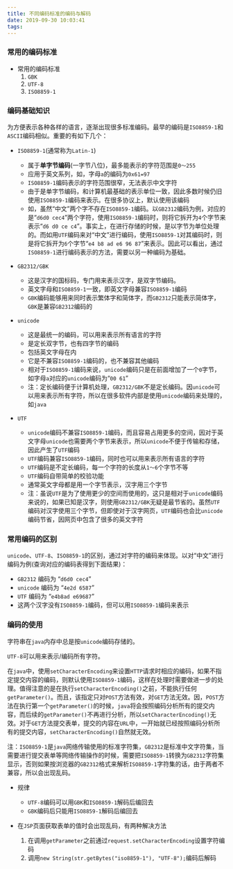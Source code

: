 ```yaml
---
title: 不同编码标准的编码与解码
date: 2019-09-30 10:03:41
tags:
---
```


### 常用的编码标准

* 常用的编码标准
  1. `GBK`
  2. `UTF-8`
  3. `ISO8859-1`

### 编码基础知识

为方便表示各种各样的语言，逐渐出现很多标准编码。最早的编码是`ISO8859-1`和`ASCII`编码相似。重要的有如下几个：

* `ISO8859-1`(通常称为`Latin-1`)
  * 属于**单字节编码**(一字节八位)，最多能表示的字符范围是`0～255`
  * 应用于英文系列，如，字母`a`的编码为`0x61=97`
  * `ISO8859-1`编码表示的字符范围很窄，无法表示中文字符
  * 由于是单字节编码，和计算机最基础的表示单位一致，因此多数时候仍旧使用`ISO8859-1`编码来表示。在很多协议上，默认使用该编码
  * 如，虽然“中文”两个字不存在`ISO8859-1`编码。以`GB2312`编码为例，对应的是“`d6d0 cec4`”两个字符，使用`ISO8859-1`编码时，则将它拆开为`4`个字节来表示“`d6 d0 ce c4`”。事实上，在进行存储的时候，是以字节为单位处理的。而如用`UTF`编码来对“中文”进行编码，使用`ISO8859-1`对其编码时，则是将它拆开为`6`个字节“`e4 b8 ad e6 96 87`”来表示。因此可以看出，通过`ISO8859-1`进行编码表示的方法，需要以另一种编码为基础。

* `GB2312/GBK`
  * 这是汉字的国标码，专门用来表示汉字，是双字节编码。
  * 英文字母和`ISO8859-1`一致，即英文字母兼容`ISO8859-1`编码
  * `GBK`编码能够用来同时表示繁体字和简体字，而`GB2312`只能表示简体字，`GBK`是兼容`GB2312`编码的

* `unicode`
  * 这是最统一的编码，可以用来表示所有语言的字符
  * 是定长双字节，也有四字节的编码
  * 包括英文字母在内
  * 它是不兼容`ISO8859-1`编码的，也不兼容其他编码
  * 相对于`ISO8859-1`编码来说，`unicode`编码只是在前面增加了一个`0`字节，如字母`a`对应的`unicode`编码为“`00 61`”
  * 注：定长编码便于计算机处理，`GB2312/GBK`不是定长编码。因`unicode`可以用来表示所有字符，所以在很多软件内部是使用`unicode`编码来处理的，如`java`

* `UTF`
  * `unicode`编码不兼容`ISO8859-1`编码，而且容易占用更多的空间，因对于英文字母`unicode`也需要两个字节来表示，所以`unicode`不便于传输和存储，因此产生了`UTF`编码
  * `UTF`编码兼容`ISO8859-1`编码，同时也可以用来表示所有语言的字符
  * `UTF`编码是不定长编码，每一个字符的长度从`1～6`个字节不等
  * `UTF`编码自带简单的校验功能
  * 通常英文字母都是用一个字节表示，汉字用三个字节
  * 注：虽说`UTF`是为了使用更少的空间而使用的，这只是相对于`unicode`编码来说的，如果已知是汉字，则使用`GB2312/GBK`无疑是最节省的。虽然`UTF`编码对汉字使用三个字节，但即使对于汉字网页，`UTF`编码也会比`unicode`编码节省，因网页中包含了很多的英文字符

### 常用编码的区别

`unicode`、`UTF-8`、`ISO8859-1`的区别，通过对字符的编码来体现。以对“中文”进行编码为例(查询对应的编码表得到下面结果)：

* `GB2312` 编码为 “`d6d0 cec4`”
* `unicode` 编码为 “`4e2d 6587`”
* `UTF` 编码为 “`e4b8ad e69687`”
* 这两个汉字没有`ISO8859-1`编码，但可以用`ISO8859-1`编码来表示

### 编码的使用

字符串在`java`内存中总是按`unicode`编码存储的。

`UTF-8`可以用来表示/编码所有字符。

在`java`中，使用`setCharacterEncoding`来设置`HTTP`请求时相应的编码，如果不指定提交内容的编码，则默认使用`ISO8859-1`编码，这样在处理时需要做进一步的处理。值得注意的是在执行`setCharacterEncoding()`之前，不能执行任何`getParameter()`。而且，该指定只对`POST`方法有效，对`GET`方法无效。因，`POST`方法在执行第一个`getParameter()`的时候，`java`将会按照编码分析所有的提交内容，而后续的`getParameter()`不再进行分析，所以`setCharacterEncoding()`无效。对于`GET`方法提交表单，提交的内容在`URL`中，一开始就已经按照编码分析所有的提交内容，`setCharacterEncoding()`自然就无效。

注：`ISO8859-1`是`java`网络传输使用的标准字符集，`GB2312`是标准中文字符集，当需要进行提交表单等网络传输操作的时候，需要把`ISO8859-1`转换为`GB2312`字符集显示，否则如果按浏览器的`GB2312`格式来解析`ISO8859-1`字符集的话，由于两者不兼容，所以会出现乱码。

* 规律
  * `UTF-8`编码可以用`GBK`和`ISO8859-1`解码后编回去
  * `GBK`编码后只能用`ISO8859-1`解码后编回去

* 在`JSP`页面获取表单的值时会出现乱码，有两种解决方法
  1. 在调用`getParameter`之前通过`request.setCharacterEncoding`设置字符编码
  2. 调用`new String(str.getBytes("iso8859-1"), "UTF-8");`编码后解码
